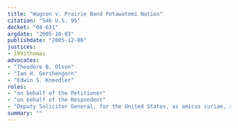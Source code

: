 ```yaml
---
title: "Wagnon v. Prairie Band Potawatomi Nation"
citation: "546 U.S. 95"
docket: "04-631"
argdate: "2005-10-03"
publishdate: "2005-12-06"
justices:
- 1991thomas
advocates:
- "Theodore B. Olson"
- "Ian H. Gershengorn"
- "Edwin S. Kneedler"
roles:
- "on behalf of the Petitioner"
- "on behalf of the Respondent"
- "Deputy Solicitor General, for the United States, as amicus curiae, supporting the Respondent"
summary: ""
---
```


